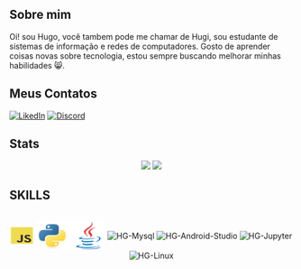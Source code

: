 ## Sobre mim

Oi! sou Hugo,
você tambem pode me chamar de Hugi, sou estudante de sistemas de informação e redes de computadores. Gosto de aprender coisas novas sobre tecnologia, estou sempre buscando melhorar minhas habilidades 😸. 

## Meus Contatos
[![LikedIn](https://img.shields.io/badge/LinkedIn-0077B5?style=for-the-badge&logo=linkedin&logoColor=white)](https://www.linkedin.com/in/hugo-felipe-nogueira-teixeira-6461b11a2/)
[![Discord](https://img.shields.io/badge/Discord-7289da?style=for-the-badge&logo=discord&logoColor=white)](discordapp.com/users/479790631443759107)


## Stats
<div align="center">
  <img src="https://github-readme-stats.vercel.app/api?username=hugonogo&show_icons=true&theme=tokyonight" height="180em">
  <img src="https://github-readme-stats.vercel.app/api/top-langs/?username=hugonogo&layout=compact&show_icons=true&theme=tokyonight&hide=php,blade&include_all_commits=true&count_private=true" height="180em">
</div>

<div>
  <h2>SKILLS</h2>
</div>

</div>
<div style="display: inline_block" align="center"><br>
  <img align="center" alt="HG-Java-Script" height="30" width="40" src="https://raw.githubusercontent.com/devicons/devicon/master/icons/javascript/javascript-original.svg">
  <img align="center" alt="HG-Python" height="50" width="60" src="https://raw.githubusercontent.com/devicons/devicon/master/icons/python/python-original.svg">
  <img align="center" alt="HG-Java" height="50" width="60" src="https://raw.githubusercontent.com/devicons/devicon/master/icons/java/java-original.svg">
  <img align="center" alt="HG-Mysql" height="50" width="60" src="https://cdn.jsdelivr.net/gh/devicons/devicon@latest/icons/mysql/mysql-original-wordmark.svg" />
  <img align="center" alt="HG-Android-Studio" height="50" width="60" src="https://cdn.jsdelivr.net/gh/devicons/devicon@latest/icons/androidstudio/androidstudio-original.svg" />
  <img align="center" alt="HG-Jupyter" height="50" width="60" src="https://cdn.jsdelivr.net/gh/devicons/devicon@latest/icons/jupyter/jupyter-original-wordmark.svg" />
  <img align="center" alt="HG-Linux" height="50" width="60" src="https://cdn.jsdelivr.net/gh/devicons/devicon@latest/icons/linux/linux-original.svg" />
          
  
          
          
</div>
  

